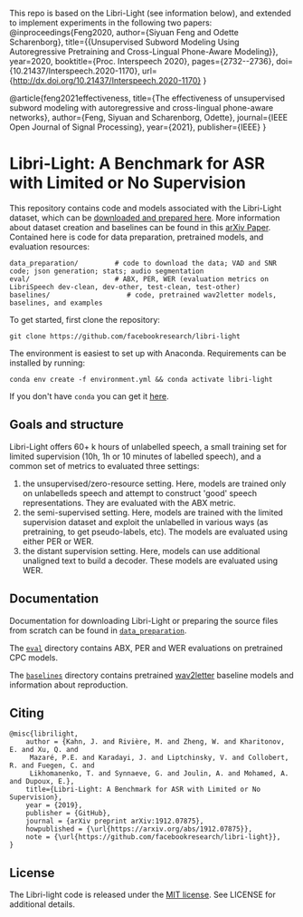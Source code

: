This repo is based on the Libri-Light (see information below), and extended to implement experiments in the following two papers:
@inproceedings{Feng2020,
  author={Siyuan Feng and Odette Scharenborg},
  title={{Unsupervised Subword Modeling Using Autoregressive Pretraining and Cross-Lingual Phone-Aware Modeling}},
  year=2020,
  booktitle={Proc. Interspeech 2020},
  pages={2732--2736},
  doi={10.21437/Interspeech.2020-1170},
  url={http://dx.doi.org/10.21437/Interspeech.2020-1170}
}

@article{feng2021effectiveness,
  title={The effectiveness of unsupervised subword modeling with autoregressive and cross-lingual phone-aware networks},
  author={Feng, Siyuan and Scharenborg, Odette},
  journal={IEEE Open Journal of Signal Processing},
  year={2021},
  publisher={IEEE}
}

# Libri-Light: A Benchmark for ASR with Limited or No Supervision

This repository contains code and models associated with the Libri-Light dataset, which can be [downloaded and prepared here](./data_preparation/README.md). More information about dataset creation and baselines can be found in this [arXiv Paper](https://arxiv.org/abs/1912.07875). Contained here is code for data preparation, pretrained models, and evaluation resources:


    data_preparation/         # code to download the data; VAD and SNR code; json generation; stats; audio segmentation
    eval/                     # ABX, PER, WER (evaluation metrics on LibriSpeech dev-clean, dev-other, test-clean, test-other)
    baselines/                   # code, pretrained wav2letter models, baselines, and examples

To get started, first clone the repository:

    git clone https://github.com/facebookresearch/libri-light

The environment is easiest to set up with Anaconda. Requirements can be installed by running:

    conda env create -f environment.yml && conda activate libri-light

If you don't have `conda` you can get it [here](https://docs.anaconda.com/anaconda/install/).

## Goals and structure

Libri-Light offers 60+ k hours of unlabelled speech, a small training set for limited supervision (10h, 1h or 10 minutes of labelled speech), and a common set of metrics to evaluated three settings:

  1. the unsupervised/zero-resource setting. Here, models are trained only on unlabelleds speech and attempt to construct 'good' speech representations. They are evaluated with the ABX metric.
  2. the semi-supervised setting. Here, models are trained with the limited supervision dataset and exploit the unlabelled in various ways (as pretraining, to get pseudo-labels, etc). The models are evaluated using either PER or WER.
  3. the distant supervision setting. Here, models can use additional unaligned text to build a decoder. These models are evaluated using WER.


## Documentation

Documentation for downloading Libri-Light or preparing the source files from scratch can be found in [`data_preparation`](./data_preparation/README.md).

The [`eval`](./eval/README.md) directory contains ABX, PER and WER evaluations on pretrained CPC models.

The [`baselines`](./baselines/README.md) directory contains pretrained [wav2letter](https://github.com/facebookresearch/wav2letter/) baseline models and information about reproduction.


## Citing

    @misc{librilight,
        author = {Kahn, J. and Rivière, M. and Zheng, W. and Kharitonov, E. and Xu, Q. and
         Mazaré, P.E. and Karadayi, J. and Liptchinsky, V. and Collobert, R. and Fuegen, C. and
         Likhomanenko, T. and Synnaeve, G. and Joulin, A. and Mohamed, A. and Dupoux, E.},
        title={Libri-Light: A Benchmark for ASR with Limited or No Supervision},
        year = {2019},
        publisher = {GitHub},
        journal = {arXiv preprint arXiv:1912.07875},
        howpublished = {\url{https://arxiv.org/abs/1912.07875}},
        note = {\url{https://github.com/facebookresearch/libri-light}},
    }

## License

The Libri-light code is released under the [MIT license](https://opensource.org/licenses/MIT). See LICENSE for additional details.
